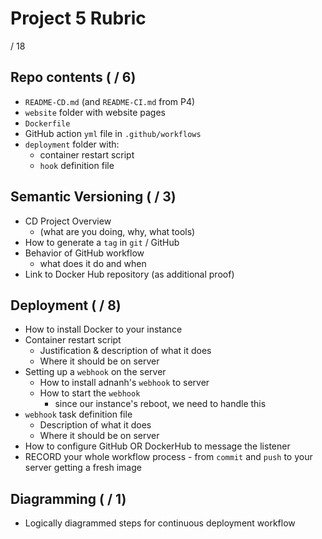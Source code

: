 # Project 5 Rubric

/ 18

## Repo contents ( / 6)

- `README-CD.md` (and `README-CI.md` from P4)
- `website` folder with website pages
- `Dockerfile`
- GitHub action `yml` file in `.github/workflows`
- `deployment` folder with:
  - container restart script
  - `hook` definition file

## Semantic Versioning ( / 3)

- CD Project Overview
  - (what are you doing, why, what tools)
- How to generate a `tag` in `git` / GitHub
- Behavior of GitHub workflow
  - what does it do and when
- Link to Docker Hub repository (as additional proof)

## Deployment ( / 8)

- How to install Docker to your instance
- Container restart script
  - Justification & description of what it does
  - Where it should be on server
- Setting up a `webhook` on the server
  - How to install adnanh's `webhook` to server
  - How to start the `webhook`
    - since our instance's reboot, we need to handle this
- `webhook` task definition file
  - Description of what it does
  - Where it should be on server
- How to configure GitHub OR DockerHub to message the listener
- RECORD your whole workflow process - from `commit` and `push` to your server getting a fresh image 

## Diagramming ( / 1)

- Logically diagrammed steps for continuous deployment workflow